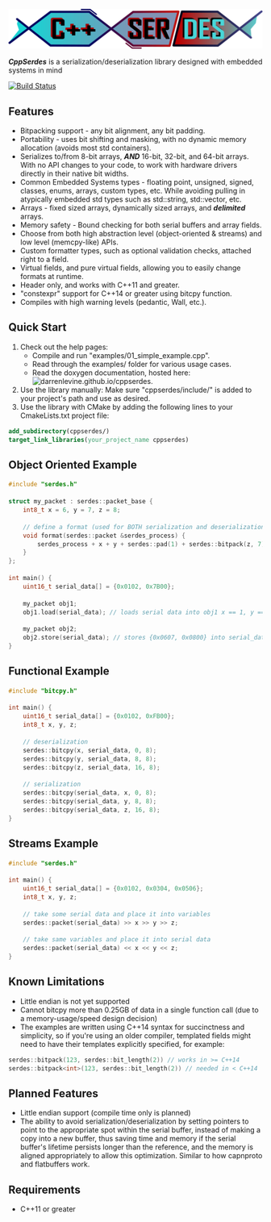 ![cppserdes_icon](images/cppserdes_icon.png)

***CppSerdes*** is a serialization/deserialization library designed with embedded systems in mind

[![Build Status](https://travis-ci.com/DarrenLevine/cppserdes.svg?branch=main)](https://travis-ci.com/DarrenLevine/cppserdes)

## Features

* Bitpacking support - any bit alignment, any bit padding.
* Portability - uses bit shifting and masking, with no dynamic memory allocation (avoids most std containers).
* Serializes to/from 8-bit arrays, ***AND*** 16-bit, 32-bit, and 64-bit arrays. With no API changes to your code, to work with hardware drivers directly in their native bit widths.
* Common Embedded Systems types - floating point, unsigned, signed, classes, enums, arrays, custom types, etc. While avoiding pulling in atypically embedded std types such as std::string, std::vector, etc.
* Arrays - fixed sized arrays, dynamically sized arrays, and ***delimited*** arrays.
* Memory safety - Bound checking for both serial buffers and array fields.
* Choose from both high abstraction level (object-oriented & streams) and low level (memcpy-like) APIs.
* Custom formatter types, such as optional validation checks, attached right to a field.
* Virtual fields, and pure virtual fields, allowing you to easily change formats at runtime.
* Header only, and works with C++11 and greater.
* "constexpr" support for C++14 or greater using bitcpy function.
* Compiles with high warning levels (pedantic, Wall, etc.).

## Quick Start

1. Check out the help pages:
    * Compile and run "examples/01_simple_example.cpp".
    * Read through the examples/ folder for various usage cases.
    * Read the doxygen documentation, hosted here: ![darrenlevine.github.io/cppserdes](https://darrenlevine.github.io/cppserdes/).
2. Use the library manually:
    Make sure "cppserdes/include/" is added to your project's path and use as desired.
3. Use the library with CMake by adding the following lines to your CmakeLists.txt project file:

```cmake
add_subdirectory(cppserdes/)
target_link_libraries(your_project_name cppserdes)
```

## Object Oriented Example

```cpp
#include "serdes.h"

struct my_packet : serdes::packet_base {
    int8_t x = 6, y = 7, z = 8;

    // define a format (used for BOTH serialization and deserialization)
    void format(serdes::packet &serdes_process) {
        serdes_process + x + y + serdes::pad(1) + serdes::bitpack(z, 7);
    }
};

int main() {
    uint16_t serial_data[] = {0x0102, 0x7B00};

    my_packet obj1;
    obj1.load(serial_data); // loads serial data into obj1 x == 1, y == 2, z == -5

    my_packet obj2;
    obj2.store(serial_data); // stores {0x0607, 0x0800} into serial_data from obj2
}
```

## Functional Example

```cpp
#include "bitcpy.h"

int main() {
    uint16_t serial_data[] = {0x0102, 0xFB00};
    int8_t x, y, z;

    // deserialization
    serdes::bitcpy(x, serial_data, 0, 8);
    serdes::bitcpy(y, serial_data, 8, 8);
    serdes::bitcpy(z, serial_data, 16, 8);

    // serialization
    serdes::bitcpy(serial_data, x, 0, 8);
    serdes::bitcpy(serial_data, y, 8, 8);
    serdes::bitcpy(serial_data, z, 16, 8);
}
```

## Streams Example

```cpp
#include "serdes.h"

int main() {
    uint16_t serial_data[] = {0x0102, 0x0304, 0x0506};
    int8_t x, y, z;

    // take some serial data and place it into variables
    serdes::packet(serial_data) >> x >> y >> z;

    // take same variables and place it into serial data
    serdes::packet(serial_data) << x << y << z;
}
```

## Known Limitations

* Little endian is not yet supported
* Cannot bitcpy more than 0.25GB of data in a single function call (due to a memory-usage/speed design decision)
* The examples are written using C++14 syntax for succinctness and simplicity, so if you're using an older compiler, templated fields might need to have their templates explicitly specified, for example:

```cpp
serdes::bitpack(123, serdes::bit_length(2)) // works in >= C++14
serdes::bitpack<int>(123, serdes::bit_length(2)) // needed in < C++14
```

## Planned Features

* Little endian support (compile time only is planned)
* The ability to avoid serialization/deserialization by setting pointers to point to the appropriate spot within the serial buffer, instead of making a copy into a new buffer, thus saving time and memory if the serial buffer's lifetime persists longer than the reference, and the memory is aligned appropriately to allow this optimization. Similar to how capnproto and flatbuffers work.

## Requirements

* C++11 or greater
